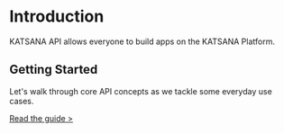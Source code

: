 # Introduction

KATSANA API allows everyone to build apps on the KATSANA Platform. 

## Getting Started

Let's walk through core API concepts as we tackle some everyday use cases.

[Read the guide >](getting-started)
